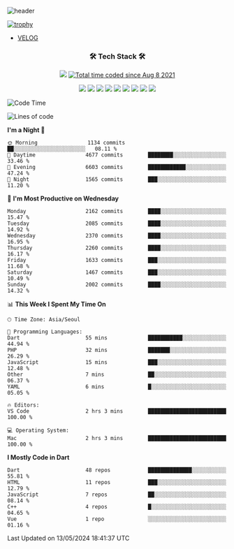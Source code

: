 <!--
**Ohgyuchan/Ohgyuchan** is a ✨ _special_ ✨ repository because its `README.md` (this file) appears on your GitHub profile.

Here are some ideas to get you started:

- 🔭 I’m currently working on ...
- 🌱 I’m currently learning ...
- 👯 I’m looking to collaborate on ...
- 🤔 I’m looking for help with ...
- 💬 Ask me about ...
- 📫 How to reach me: ...
- 😄 Pronouns: ...
- ⚡ Fun fact: ...
-->
![header](https://capsule-render.vercel.app/api?type=soft&color=auto&height=150&section=header&text=Ohgyuchan&fontSize=80&animation=twinkling)

[![trophy](https://github-profile-trophy.vercel.app/?username=Ohgyuchan&column=-1)](https://github.com/ryo-ma/github-profile-trophy)

<!-- ### Hi there 👋 -->
  * [VELOG](https://velog.io/@terman)



<h3 align="center"><b>🛠 Tech Stack 🛠</b></h3>

<p align="center">
<a href="https://hits.seeyoufarm.com"><img src="https://hits.seeyoufarm.com/api/count/incr/badge.svg?url=https%3A%2F%2Fgithub.com%2FOhgyuchan&count_bg=%2379C83D&title_bg=%23555555&icon=&icon_color=%23E7E7E7&title=visitors+%F0%9F%99%8C&edge_flat=false"/></a> <a href="https://wakatime.com/@9d35e6a9-2400-4e9b-b741-9597e6de1373"><img src="https://wakatime.com/badge/user/9d35e6a9-2400-4e9b-b741-9597e6de1373.svg" alt="Total time coded since Aug 8 2021" /></a></p>


<p align="center">
<img src="https://img.shields.io/badge/HTML5-E34F26?style=flat-square&logo=HTML5&logoColor=white"/></a>
<img src="https://img.shields.io/badge/CSS3-1572B6?style=flat-square&logo=CSS3&logoColor=white"/></a>
<img src="https://img.shields.io/badge/JavaScript-F7DF1E?style=flat-square&logo=JavaScript&logoColor=white"/></a>
<!-- <img src="https://img.shields.io/badge/Node.js-339933?style=flat-square&logo=Node.js&logoColor=white"/></a> &nbsp -->
<img src="https://img.shields.io/badge/Android-3DDC84?style=flat-square&logo=Android&logoColor=white"/></a> 
<img src="https://img.shields.io/badge/Flutter-02569B?style=flat-square&logo=Flutter&logoColor=white"></a> 
<img src="https://img.shields.io/badge/Dart-0175C2?style=flat-square&logo=Dart&logoColor=white"></a> 
<!-- <img src="https://img.shields.io/badge/R-0175C2?style=flat-square&logo=R&logoColor=white"></a> &nbsp -->
<!-- <img src="https://img.shields.io/badge/MongoDB-47A248?style=flat-square&logo=MongoDB&logoColor=white"/></a> &nbsp -->
<!-- <img src="https://img.shields.io/badge/MySQL-4479A1?style=flat-square&logo=MySQL&logoColor=white"/></a> &nbsp -->
<img src="https://img.shields.io/badge/c++-00599C?style=flat-square&logo=c%2B%2B&logoColor=white"/></a> 
<img src="https://img.shields.io/badge/python-0175C2?style=flat-square&logo=python&logoColor=white"></a> 
<img src="https://img.shields.io/badge/github-181717?style=flat-square&logo=github&logoColor=white"></a> 
<!-- <img src="https://img.shields.io/badge/unity-FCC624?style=flat-square&logo=unity&logoColor=black"></a>  -->
<!-- <img src="https://img.shields.io/badge/Amazon AWS-232F3E?style=flat-square&logo=Amazon%20AWS&logoColor=white"/></a> &nbsp -->
</p></b>

<!-- <h3 align="center"><b>⚡️ Stats ⚡️</b></h3> -->

<!-- ![Terman's GitHub stats](https://github-readme-stats.vercel.app/api?username=Ohgyuchan&count_private=true&show_icons=true&theme=buefy) -->
  
<!--START_SECTION:waka-->
![Code Time](http://img.shields.io/badge/Code%20Time-1%2C883%20hrs-blue)

![Lines of code](https://img.shields.io/badge/From%20Hello%20World%20I%27ve%20Written-32.4%20million%20lines%20of%20code-blue)

**I'm a Night 🦉** 

```text
🌞 Morning                1134 commits        ██░░░░░░░░░░░░░░░░░░░░░░░   08.11 % 
🌆 Daytime                4677 commits        ████████░░░░░░░░░░░░░░░░░   33.46 % 
🌃 Evening                6603 commits        ████████████░░░░░░░░░░░░░   47.24 % 
🌙 Night                  1565 commits        ███░░░░░░░░░░░░░░░░░░░░░░   11.20 % 
```
📅 **I'm Most Productive on Wednesday** 

```text
Monday                   2162 commits        ████░░░░░░░░░░░░░░░░░░░░░   15.47 % 
Tuesday                  2085 commits        ████░░░░░░░░░░░░░░░░░░░░░   14.92 % 
Wednesday                2370 commits        ████░░░░░░░░░░░░░░░░░░░░░   16.95 % 
Thursday                 2260 commits        ████░░░░░░░░░░░░░░░░░░░░░   16.17 % 
Friday                   1633 commits        ███░░░░░░░░░░░░░░░░░░░░░░   11.68 % 
Saturday                 1467 commits        ███░░░░░░░░░░░░░░░░░░░░░░   10.49 % 
Sunday                   2002 commits        ████░░░░░░░░░░░░░░░░░░░░░   14.32 % 
```


📊 **This Week I Spent My Time On** 

```text
🕑︎ Time Zone: Asia/Seoul

💬 Programming Languages: 
Dart                     55 mins             ███████████░░░░░░░░░░░░░░   44.94 % 
PHP                      32 mins             ███████░░░░░░░░░░░░░░░░░░   26.29 % 
JavaScript               15 mins             ███░░░░░░░░░░░░░░░░░░░░░░   12.48 % 
Other                    7 mins              ██░░░░░░░░░░░░░░░░░░░░░░░   06.37 % 
YAML                     6 mins              █░░░░░░░░░░░░░░░░░░░░░░░░   05.05 % 

🔥 Editors: 
VS Code                  2 hrs 3 mins        █████████████████████████   100.00 % 

💻 Operating System: 
Mac                      2 hrs 3 mins        █████████████████████████   100.00 % 
```

**I Mostly Code in Dart** 

```text
Dart                     48 repos            ██████████████░░░░░░░░░░░   55.81 % 
HTML                     11 repos            ███░░░░░░░░░░░░░░░░░░░░░░   12.79 % 
JavaScript               7 repos             ██░░░░░░░░░░░░░░░░░░░░░░░   08.14 % 
C++                      4 repos             █░░░░░░░░░░░░░░░░░░░░░░░░   04.65 % 
Vue                      1 repo              ░░░░░░░░░░░░░░░░░░░░░░░░░   01.16 % 
```




 Last Updated on 13/05/2024 18:41:37 UTC
<!--END_SECTION:waka-->
